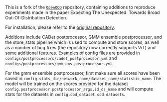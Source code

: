 This is a fork of the [`OpenOOD`](https://github.com/Jingkang50/OpenOOD) repository, containing additions to reproduce experiments made in the paper Expecting The Unexpected: Towards Broad Out-Of-Distribution Detection.

For installation, please refer to the [original repository](https://github.com/Jingkang50/OpenOOD).

Additions include CADet postprocessor, GMM ensemble postprocessor, and the store_stats pipeline which is used to compute and store scores, as well as a number of bug fixes (the repository now correctly supports ViT) and some additional features.
Examples of config files are provided in `configs/postprocessors/cadet_postprocessor.yml` and `configs/postprocessors/gmm_ens_postprocessor.yml`.

For the gmm ensemble postprocessor, first make sure all scores have been saved in `config.stats_dir/network_name/dataset_name/statistic_name`. 
The model will be trained on the scores provided for the dataset `config.postprocessor.postprocessor_args.id_ds_name` and will compute stats for the datasets in `config.ood_dataset.ood.datasets`.
